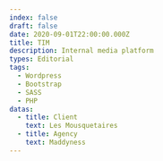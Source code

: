 ```yaml
---
index: false
draft: false
date: 2020-09-01T22:00:00.000Z
title: TIM
description: Internal media platform
types: Editorial
tags:
  - Wordpress
  - Bootstrap
  - SASS
  - PHP
datas:
  - title: Client
    text: Les Mousquetaires
  - title: Agency
    text: Maddyness
---
```

